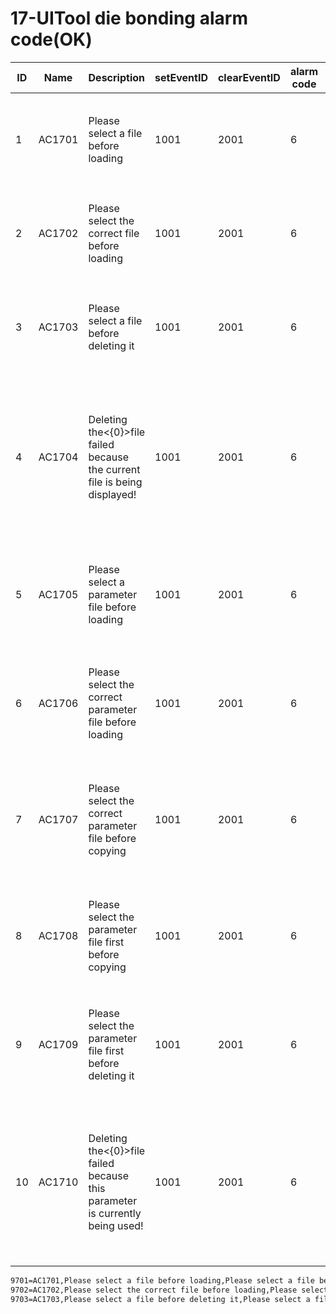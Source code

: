 # 17-UITool die bonding alarm code(OK)

| ID   | Name   | Description                                                  | setEventID | clearEventID | alarm code | Text                                        |
| ---- | ------ | ------------------------------------------------------------ | ---------- | ------------ | ---------- | ------------------------------------------- |
| 1    | AC1701 | Please select a file before loading                          | 1001       | 2001         | 6          | 请先选择文件，再加载                        |
| 2    | AC1702 | Please select the correct file before loading                | 1001       | 2001         | 6          | 请选择正确文件，再加载                      |
| 3    | AC1703 | Please select a file before deleting it                      | 1001       | 2001         | 6          | 请先选择文件，再删除                        |
| 4    | AC1704 | Deleting the<{0}>file failed because the current file is being displayed! | 1001       | 2001         | 6          | 删除<{0}>文件失败，因为当前文件正在显示！   |
| 5    | AC1705 | Please select a parameter file before loading                | 1001       | 2001         | 6          | 请先选择参数文件，再加载                    |
| 6    | AC1706 | Please select the correct parameter file before loading      | 1001       | 2001         | 6          | 请选择正确参数文件，再加载                  |
| 7    | AC1707 | Please select the correct parameter file before copying      | 1001       | 2001         | 6          | 请先选择正确参数文件，再复制                |
| 8    | AC1708 | Please select the parameter file first before copying        | 1001       | 2001         | 6          | 请先选择参数文件，再复制                    |
| 9    | AC1709 | Please select the parameter file first before deleting it    | 1001       | 2001         | 6          | 请先选择参数文件，再删除                    |
| 10   | AC1710 | Deleting the<{0}>file failed because this parameter is currently being used! | 1001       | 2001         | 6          | 删除<{0}>文件失败，因为当前正在使用此参数！ |



```sh
9701=AC1701,Please select a file before loading,Please select a file before loading,1001,2001,6,
9702=AC1702,Please select the correct file before loading,Please select the correct file before loading,1001,2001,6,
9703=AC1703,Please select a file before deleting it,Please select a file before deleting it,1001,2001,6,

```

